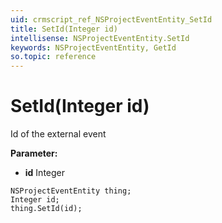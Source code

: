 ```yaml
---
uid: crmscript_ref_NSProjectEventEntity_SetId
title: SetId(Integer id)
intellisense: NSProjectEventEntity.SetId
keywords: NSProjectEventEntity, GetId
so.topic: reference
---
```


# SetId(Integer id)

Id of the external event

**Parameter:** 
* **id** Integer

```crmscript
NSProjectEventEntity thing;
Integer id;
thing.SetId(id);
```

